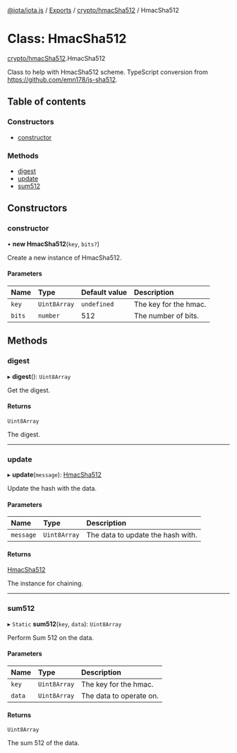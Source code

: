 [@iota/iota.js](../README.md) / [Exports](../modules.md) / [crypto/hmacSha512](../modules/crypto_hmacsha512.md) / HmacSha512

# Class: HmacSha512

[crypto/hmacSha512](../modules/crypto_hmacsha512.md).HmacSha512

Class to help with HmacSha512 scheme.
TypeScript conversion from https://github.com/emn178/js-sha512.

## Table of contents

### Constructors

- [constructor](crypto_hmacsha512.hmacsha512.md#constructor)

### Methods

- [digest](crypto_hmacsha512.hmacsha512.md#digest)
- [update](crypto_hmacsha512.hmacsha512.md#update)
- [sum512](crypto_hmacsha512.hmacsha512.md#sum512)

## Constructors

### constructor

• **new HmacSha512**(`key`, `bits?`)

Create a new instance of HmacSha512.

#### Parameters

| Name | Type | Default value | Description |
| :------ | :------ | :------ | :------ |
| `key` | `Uint8Array` | `undefined` | The key for the hmac. |
| `bits` | `number` | 512 | The number of bits. |

## Methods

### digest

▸ **digest**(): `Uint8Array`

Get the digest.

#### Returns

`Uint8Array`

The digest.

___

### update

▸ **update**(`message`): [HmacSha512](crypto_hmacsha512.hmacsha512.md)

Update the hash with the data.

#### Parameters

| Name | Type | Description |
| :------ | :------ | :------ |
| `message` | `Uint8Array` | The data to update the hash with. |

#### Returns

[HmacSha512](crypto_hmacsha512.hmacsha512.md)

The instance for chaining.

___

### sum512

▸ `Static` **sum512**(`key`, `data`): `Uint8Array`

Perform Sum 512 on the data.

#### Parameters

| Name | Type | Description |
| :------ | :------ | :------ |
| `key` | `Uint8Array` | The key for the hmac. |
| `data` | `Uint8Array` | The data to operate on. |

#### Returns

`Uint8Array`

The sum 512 of the data.

